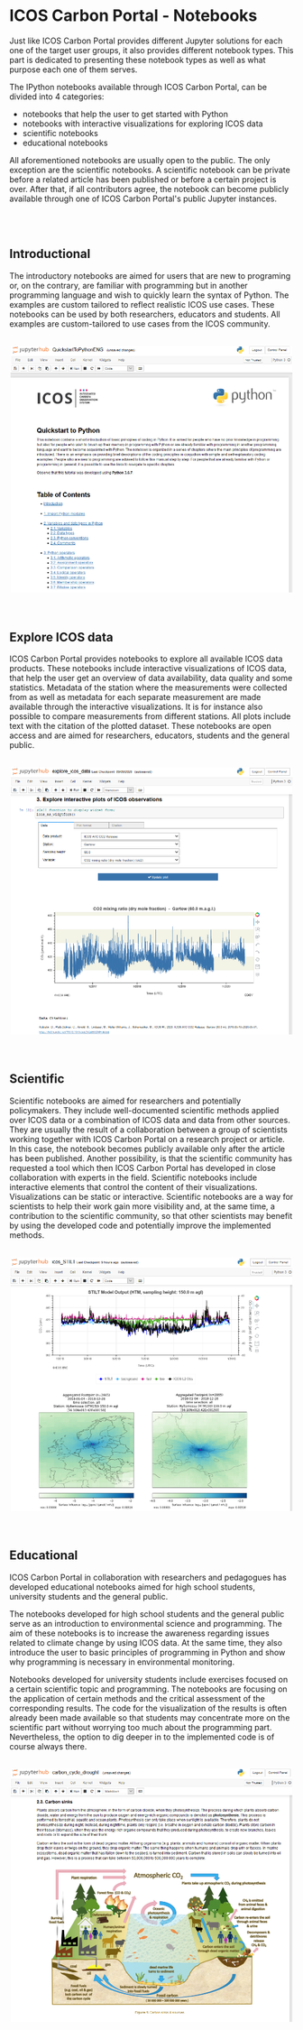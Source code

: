 # ICOS Carbon Portal - Notebooks
Just like ICOS Carbon Portal provides different Jupyter solutions for each one of the target user groups, it also provides different notebook types. This part is dedicated to presenting these notebook types as well as what purpose each one of them serves.

The IPython notebooks available through ICOS Carbon Portal, can be divided into 4 categories:

- notebooks that help the user to get started with Python
- notebooks with interactive visualizations for exploring ICOS data
- scientific notebooks
- educational notebooks

All aforementioned notebooks are usually open to the public. The only exception are the scientific notebooks. A scientific notebook can be private before a related article has been published or before a certain project is over. After that, if all contributors agree, the notebook can become publicly available through one of ICOS Carbon Portal's public Jupyter instances.

<br>
<br>

## Introductional
The introductory notebooks are aimed for users that are new to programing or, on the contrary, are familiar with programming but in another programming language and wish to quickly learn the syntax of Python. The examples are custom tailored to reflect realistic ICOS use cases. These notebooks can be used by both researchers, educators and students. All examples are custom-tailored to use cases from the ICOS community. 
<br>
<br>

<center>
<img src="img/introduction_nb.PNG" width=500>
</center>

<br>
<br>

## Explore ICOS data
ICOS Carbon Portal provides notebooks to explore all available ICOS data products. These notebooks include interactive visualizations of ICOS data, that help the user get an overview of data availability, data quality and some statistics. Metadata of the station where the measurements were collected from as well as metadata for each separate measurement are made available through the interactive visualizations. It is for instance also possible to compare measurements from different stations. All plots include text with the citation of the plotted dataset. These notebooks are open access and are aimed for researchers, educators, students and the general public. 
<br>
<br>

<center>
<img src="img/explore_icos_nb.PNG" width=500>
</center>

<br>
<br>

## Scientific
Scientific notebooks are aimed for researchers and potentially policymakers. They include well-documented scientific methods applied over ICOS data or a combination of ICOS data and data from other sources. They are usually the result of a collaboration between a group of scientists working together with ICOS Carbon Portal on a research project or article. In this case, the notebook becomes publicly available only after the article has been published. Another possibility, is that the scientific community has requested a tool which then ICOS Carbon Portal has developed in close collaboration with experts in the field. Scientific notebooks include interactive elements that control the content of their visualizations. Visualizations can be static or interactive. Scientific notebooks are a way for scientists to help their work gain more visibility and, at the same time, a contribution to the scientific community, so that other scientists may benefit by using the developed code and potentially improve the implemented methods. 
<br>
<br>

<center>
<img src="img/scientific_nb.PNG" width=500>
</center>

<br>
<br>

## Educational
ICOS Carbon Portal in collaboration with researchers and pedagogues has developed educational notebooks aimed for high school students, university students and the general public.

The notebooks developed for high school students and the general public serve as an introduction to environmental science and programming. The aim of these notebooks is to increase the awareness regarding issues related to climate change by using ICOS data. At the same time, they also introduce the user to basic principles of programming in Python and show why programming is necessary in environmental monitoring.

Notebooks developed for university students include exercises focused on a certain scientific topic and programming. The notebooks are focusing on the application of certain methods and the critical assessment of the corresponding results. The code for the visualization of the results is often already been made available so that students may concentrate more on the scientific part without worrying too much about the programming part. Nevertheless, the option to dig deeper in to the implemented code is of course always there. 
<br>
<br>

<center>
<img src="img/educational_nb.PNG" width=500>
</center>

<br>
<br>
